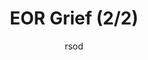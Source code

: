 ---
media: "videos/rounds/round_1/eor_grief_2.mp4"
media_type: video
title: EOR Grief (2/2)
author: [rsod]
desc: After this, we needed to mop up the blood stains on the map file before round 2.
---